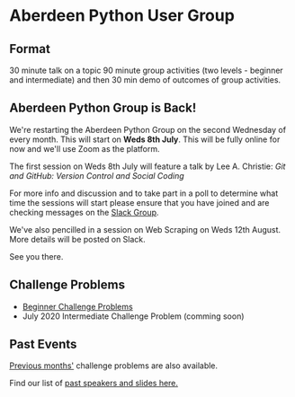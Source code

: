 # Aberdeen Python User Group

## Format

30 minute talk on a topic
90 minute group activities (two levels - beginner and intermediate) and then
30 min demo of outcomes of group activities.

## Aberdeen Python Group is Back!

We're restarting the Aberdeen Python Group on the second Wednesday of every month. This will start on **Weds 8th July**. This will be fully online for now and we'll use Zoom as the platform.

The first session on Weds 8th July will feature a talk by Lee A. Christie: *Git and GitHub: Version Control and Social Coding*

For more info and discussion and to take part in a poll to determine what time the sessions will start please ensure that you have joined and are checking messages on the [Slack Group](https://join.slack.com/t/python-aberdeen/shared_invite/zt-fe4vr06d-TavzVV4ZusCxYLEdCqxsyQ).

We've also pencilled in a session on Web Scraping on Weds 12th August. More details will be posted on Slack.

See you there.

## Challenge Problems

- [Beginner Challenge Problems](beginner.md)
- July 2020 Intermediate Challenge Problem (comming soon)

## Past Events

[Previous months'](/previous) challenge problems are also available.

Find our list of [past speakers and slides here.](https://github.com/PythonAberdeen/user_group/wiki/Speakers)

